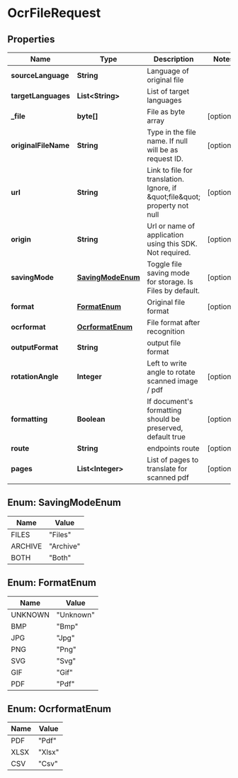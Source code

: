 

# OcrFileRequest


## Properties

| Name | Type | Description | Notes |
|------------ | ------------- | ------------- | -------------|
|**sourceLanguage** | **String** | Language of original file |  |
|**targetLanguages** | **List&lt;String&gt;** | List of target languages |  |
|**_file** | **byte[]** | File as byte array |  [optional] |
|**originalFileName** | **String** | Type in the file name. If null will be as request ID. |  [optional] |
|**url** | **String** | Link to file for translation. Ignore, if \&quot;file\&quot; property not null |  [optional] |
|**origin** | **String** | Url or name of application using this SDK. Not required. |  [optional] |
|**savingMode** | [**SavingModeEnum**](#SavingModeEnum) | Toggle file saving mode for storage.  Is Files by default. |  [optional] |
|**format** | [**FormatEnum**](#FormatEnum) | Original file format |  [optional] |
|**ocrformat** | [**OcrformatEnum**](#OcrformatEnum) | File format after recognition |  |
|**outputFormat** | **String** | output file format |  |
|**rotationAngle** | **Integer** | Left to write angle to rotate scanned image / pdf |  [optional] |
|**formatting** | **Boolean** | If document&#39;s formatting should be preserved, default true |  [optional] |
|**route** | **String** | endpoints route |  [optional] |
|**pages** | **List&lt;Integer&gt;** | List of pages to translate for scanned pdf |  [optional] |



## Enum: SavingModeEnum

| Name | Value |
|---- | -----|
| FILES | &quot;Files&quot; |
| ARCHIVE | &quot;Archive&quot; |
| BOTH | &quot;Both&quot; |



## Enum: FormatEnum

| Name | Value |
|---- | -----|
| UNKNOWN | &quot;Unknown&quot; |
| BMP | &quot;Bmp&quot; |
| JPG | &quot;Jpg&quot; |
| PNG | &quot;Png&quot; |
| SVG | &quot;Svg&quot; |
| GIF | &quot;Gif&quot; |
| PDF | &quot;Pdf&quot; |



## Enum: OcrformatEnum

| Name | Value |
|---- | -----|
| PDF | &quot;Pdf&quot; |
| XLSX | &quot;Xlsx&quot; |
| CSV | &quot;Csv&quot; |



